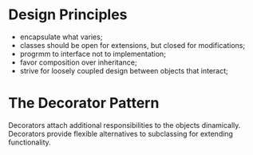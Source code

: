 # Design Principles
- encapsulate what varies;
- classes should be open for extensions, but closed for modifications;
- progrmm to interface not to implementation;
- favor composition over inheritance;
- strive for loosely coupled design between objects that interact;

# The Decorator Pattern
Decorators attach additional responsibilities to the objects dinamically. Decorators provide flexible alternatives to subclassing for extending functionality.